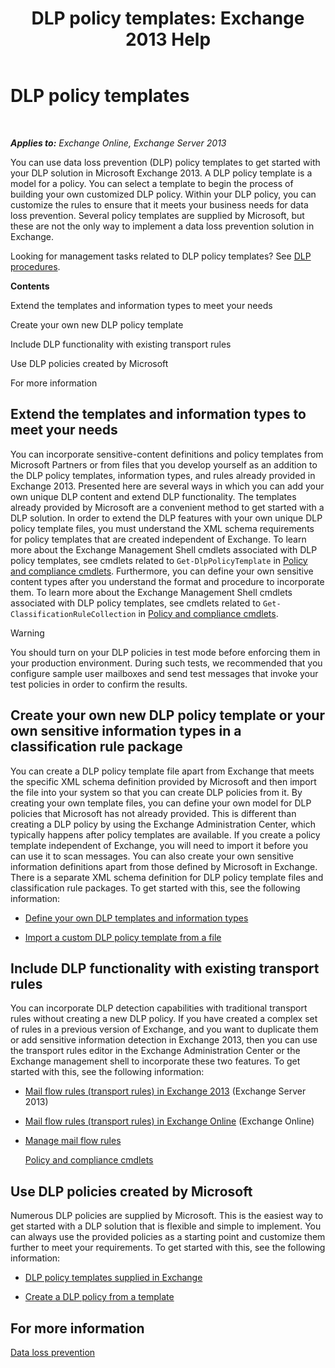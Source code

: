 ﻿---
title: 'DLP policy templates: Exchange 2013 Help'
TOCTitle: DLP policy templates
ms:assetid: c7b1a8e4-30d9-4409-85c5-f85ae023737d
ms:mtpsurl: https://technet.microsoft.com/en-us/library/JJ657730(v=EXCHG.150)
ms:contentKeyID: 49300690
ms.date: 12/10/2017
mtps_version: v=EXCHG.150
---

# DLP policy templates

 

_**Applies to:** Exchange Online, Exchange Server 2013_


You can use data loss prevention (DLP) policy templates to get started with your DLP solution in Microsoft Exchange 2013. A DLP policy template is a model for a policy. You can select a template to begin the process of building your own customized DLP policy. Within your DLP policy, you can customize the rules to ensure that it meets your business needs for data loss prevention. Several policy templates are supplied by Microsoft, but these are not the only way to implement a data loss prevention solution in Exchange.

Looking for management tasks related to DLP policy templates? See [DLP procedures](dlp-procedures-exchange-2013-help.md).

**Contents**

Extend the templates and information types to meet your needs

Create your own new DLP policy template

Include DLP functionality with existing transport rules

Use DLP policies created by Microsoft

For more information

## Extend the templates and information types to meet your needs

You can incorporate sensitive-content definitions and policy templates from Microsoft Partners or from files that you develop yourself as an addition to the DLP policy templates, information types, and rules already provided in Exchange 2013. Presented here are several ways in which you can add your own unique DLP content and extend DLP functionality. The templates already provided by Microsoft are a convenient method to get started with a DLP solution. In order to extend the DLP features with your own unique DLP policy template files, you must understand the XML schema requirements for policy templates that are created independent of Exchange. To learn more about the Exchange Management Shell cmdlets associated with DLP policy templates, see cmdlets related to `Get-DlpPolicyTemplate` in [Policy and compliance cmdlets](https://technet.microsoft.com/en-us/library/dd298082\(v=exchg.150\)). Furthermore, you can define your own sensitive content types after you understand the format and procedure to incorporate them. To learn more about the Exchange Management Shell cmdlets associated with DLP policy templates, see cmdlets related to `Get-ClassificationRuleCollection` in [Policy and compliance cmdlets](https://technet.microsoft.com/en-us/library/dd298082\(v=exchg.150\)).


> [!WARNING]
> You should turn on your DLP policies in test mode before enforcing them in your production environment. During such tests, we recommended that you configure sample user mailboxes and send test messages that invoke your test policies in order to confirm the results.



## Create your own new DLP policy template or your own sensitive information types in a classification rule package

You can create a DLP policy template file apart from Exchange that meets the specific XML schema definition provided by Microsoft and then import the file into your system so that you can create DLP policies from it. By creating your own template files, you can define your own model for DLP policies that Microsoft has not already provided. This is different than creating a DLP policy by using the Exchange Administration Center, which typically happens after policy templates are available. If you create a policy template independent of Exchange, you will need to import it before you can use it to scan messages. You can also create your own sensitive information definitions apart from those defined by Microsoft in Exchange. There is a separate XML schema definition for DLP policy template files and classification rule packages. To get started with this, see the following information:

  -  
    [Define your own DLP templates and information types](define-your-own-dlp-templates-and-information-types-exchange-2013-help.md)

  -  
    [Import a custom DLP policy template from a file](import-a-custom-dlp-policy-template-from-a-file-exchange-2013-help.md)

## Include DLP functionality with existing transport rules

You can incorporate DLP detection capabilities with traditional transport rules without creating a new DLP policy. If you have created a complex set of rules in a previous version of Exchange, and you want to duplicate them or add sensitive information detection in Exchange 2013, then you can use the transport rules editor in the Exchange Administration Center or the Exchange management shell to incorporate these two features. To get started with this, see the following information:

  -  
    [Mail flow rules (transport rules) in Exchange 2013](mail-flow-rules-transport-rules-in-exchange-2013-exchange-2013-help.md) (Exchange Server 2013)

  -  
    [Mail flow rules (transport rules) in Exchange Online](https://technet.microsoft.com/en-us/library/jj919238\(v=exchg.150\)) (Exchange Online)

  -  
    [Manage mail flow rules](manage-mail-flow-rules-exchange-2013-help.md)
    
    [Policy and compliance cmdlets](https://technet.microsoft.com/en-us/library/dd298082\(v=exchg.150\))

## Use DLP policies created by Microsoft

Numerous DLP policies are supplied by Microsoft. This is the easiest way to get started with a DLP solution that is flexible and simple to implement. You can always use the provided policies as a starting point and customize them further to meet your requirements. To get started with this, see the following information:

  - [DLP policy templates supplied in Exchange](dlp-policy-templates-supplied-in-exchange-exchange-2013-help.md)

  - [Create a DLP policy from a template](how-to-new-dlp-data-loss-prevention-policy-template.md)

## For more information

[Data loss prevention](technical-overview-of-dlp-data-loss-prevention-in-exchange.md)

